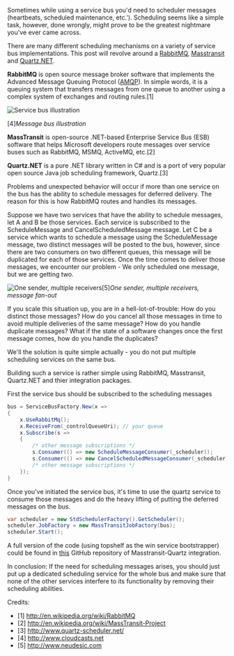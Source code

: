 Sometimes while using a service bus you'd need to scheduler messages (heartbeats, scheduled maintenance, etc.'). 
Scheduling seems like a simple task, however, done wrongly, might prove to be the greatest nightmare you've ever came across.

There are many different scheduling mechanisms on a variety of service bus implementations. This post will revolve around a [RabbitMQ](http://www.rabbitmq.com/), [Masstransit](http://masstransit-project.com/) and [Quartz.NET](http://www.quartz-scheduler.net/).

**RabbitMQ** is open source message broker software that implements the Advanced Message Queuing Protocol ([AMQP](http://en.wikipedia.org/wiki/Advanced_Message_Queuing_Protocol)). In simple words, it is a queuing system that transfers messages from one queue to another using a complex system of exchanges and routing rules.[1]

![Service bus illustration](https://cloudcasts4storage.blob.core.windows.net/bookimages/ServiceBusOverview_files/image005.png)

[4]*Message bus illustration*

**MassTransit** is open-source .NET-based Enterprise Service Bus (ESB) software that helps Microsoft developers route messages over service buses such as RabbitMQ, MSMQ, ActiveMQ, etc.[2]

**Quartz.NET** is a pure .NET library written in C# and is a port of very popular open source Java job scheduling framework, Quartz.[3]

Problems and unexpected behavior will occur if more than one service on the bus has the ability to schedule messages for deferred delivery. The reason for this is how RabbitMQ routes and handles its messages.

Suppose we have two services that have the ability to schedule messages, let A and B be those services. Each service is subscribed to the ScheduleMessage and CancelScheduledMessage message. Let C be a service which wants to schedule a message using the ScheduleMessage message, two distinct messages will be posted to the bus, however, since there are two consumers on two different queues, this message will be duplicated for each of those services. Once the time comes to deliver those messages, we encounter our problem - We only scheduled one message, but we are getting two.

![One sender, multiple receivers](http://www.neudesic.com/wp-content/uploads/2014/01/servicebus6.jpg)[5]*One sender, multiple receivers, message fan-out*

If you scale this situation up, you are in a hell-lot-of-trouble:
How do you distinct those messages?
How do you cancel all those messages in time to avoid multiple deliveries of the same message?
How do you handle duplicate messages?
What if the state of a software changes once the first message comes, how do you handle the duplicates?

We'll the solution is quite simple actually - you do not put multiple scheduling services on the same bus.

Building such a service is rather simple using RabbitMQ, Masstransit, Quartz.NET and thier integration packages.

First the service bus should be subscribed to the scheduling messages
```C#
bus = ServiceBusFactory.New(x =>
{
	x.UseRabbitMq();
    x.ReceiveFrom(_controlQueueUri); // your queue
    x.Subscribe(s =>
	{
		/* other message subscriptions */
		s.Consumer(() => new ScheduleMessageConsumer(_scheduler));
		s.Consumer(() => new CancelScheduledMessageConsumer(_scheduler));
		/* other message subscriptions */
	});
}
```
Once you've initiated the service bus, it's time to use the quartz service to consume those messages and do the heavy lifting of putting the deferred messages on the bus.
```C#
var scheduler = new StdSchedulerFactory().GetScheduler();
scheduler.JobFactory = new MassTransitJobFactory(bus);
scheduler.Start();
```
A full version of the code (using topshelf as the win service bootstrapper) could be found in [this](https://github.com/MassTransit/MassTransit-Quartz/tree/master/src/MassTransit.QuartzService) GitHub repository of Masstransit-Quartz integration.

In conclusion: If the need for scheduling messages arises, you should just put up a dedicated scheduling service for the whole bus and make sure that none of the other services interfere to its functionality by removing their scheduling abilities.

Credits:

* [1] http://en.wikipedia.org/wiki/RabbitMQ
* [2] http://en.wikipedia.org/wiki/MassTransit-Project
* [3] http://www.quartz-scheduler.net/
* [4] http://www.cloudcasts.net
* [5] http://www.neudesic.com


